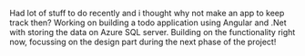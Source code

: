 Had lot of stuff to do recently and i thought why not make an app to keep track then? Working on building a todo application using Angular and .Net with storing the data on Azure SQL server. Building on the functionality right now, focussing on the design part during the next phase of the project!
